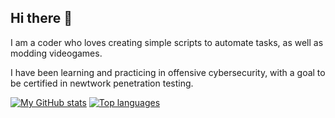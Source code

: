## Hi there 👋

I am a coder who loves creating simple scripts to automate tasks, as well as modding videogames. 

I have been learning and practicing in offensive cybersecurity, with a goal to be certified in newtwork penetration testing.

[![My GitHub stats](https://github-readme-stats.vercel.app/api?username=TheGreatPintoJ&show_icons=true&theme=transparent&hide_border=true)](https://github.com/TheGreatPintoJ)
[![Top languages](https://github-readme-stats.vercel.app/api/top-langs/?username=samyk&show_icons=true&theme=transparent&hide_border=true&layout=compact)](https://github.com/TheGreatPintoJ)
